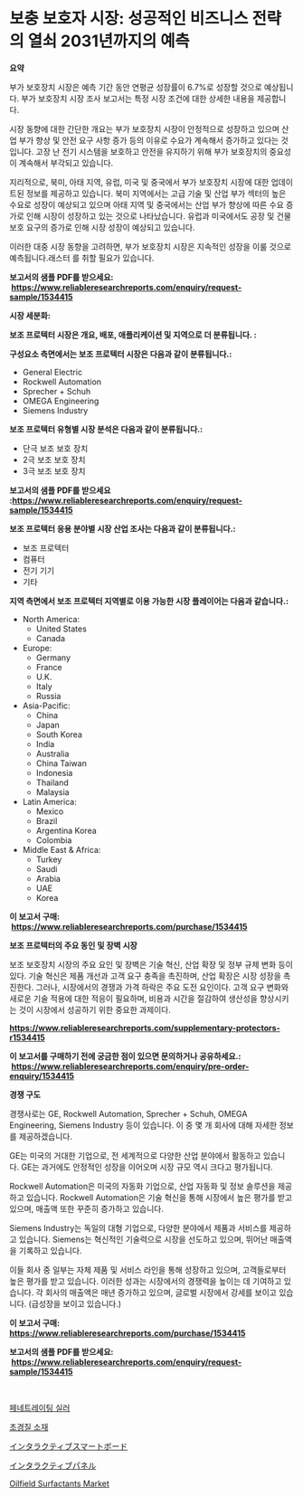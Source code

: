 <p><h1>보충 보호자 시장: 성공적인 비즈니스 전략의 열쇠 2031년까지의 예측</h1></p><p><strong>요약</strong></p>
<p><p>부가 보호장치 시장은 예측 기간 동안 연평균 성장률이 6.7%로 성장할 것으로 예상됩니다. 부가 보호장치 시장 조사 보고서는 특정 시장 조건에 대한 상세한 내용을 제공합니다.</p><p>시장 동향에 대한 간단한 개요는 부가 보호장치 시장이 안정적으로 성장하고 있으며 산업 부가 향상 및 안전 요구 사항 증가 등의 이유로 수요가 계속해서 증가하고 있다는 것입니다. 고장 난 전기 시스템을 보호하고 안전을 유지하기 위해 부가 보호장치의 중요성이 계속해서 부각되고 있습니다.</p><p>지리적으로, 북미, 아태 지역, 유럽, 미국 및 중국에서 부가 보호장치 시장에 대한 업데이트된 정보를 제공하고 있습니다. 북미 지역에서는 고급 기술 및 산업 부가 섹터의 높은 수요로 성장이 예상되고 있으며 아태 지역 및 중국에서는 산업 부가 향상에 따른 수요 증가로 인해 시장이 성장하고 있는 것으로 나타났습니다. 유럽과 미국에서도 공장 및 건물 보호 요구의 증가로 인해 시장 성장이 예상되고 있습니다.</p><p>이러한 대중 시장 동향을 고려하면, 부가 보호장치 시장은 지속적인 성장을 이룰 것으로 예측됩니다.래스터 를 취할 필요가 있습니다.</p></p>
<p><strong>보고서의 샘플 PDF를 받으세요: &nbsp;<a href="https://www.reliableresearchreports.com/enquiry/request-sample/1534415">https://www.reliableresearchreports.com/enquiry/request-sample/1534415</a></strong></p>
<p><strong>시장 세분화:</strong></p>
<p><strong> 보조 프로텍터 시장은 개요, 배포, 애플리케이션 및 지역으로 더 분류됩니다. :</strong></p>
<p><strong>구성요소 측면에서는 보조 프로텍터 시장은 다음과 같이 분류됩니다.:</strong></p>
<p><ul><li>General Electric</li><li>Rockwell Automation</li><li>Sprecher + Schuh</li><li>OMEGA Engineering</li><li>Siemens Industry</li></ul></p>
<p><strong> 보조 프로텍터 유형별 시장 분석은 다음과 같이 분류됩니다.:</strong></p>
<p><ul><li>단극 보조 보호 장치</li><li>2극 보조 보호 장치</li><li>3극 보조 보호 장치</li></ul></p>
<p><strong>보고서의 샘플 PDF를 받으세요 :<a href="https://www.reliableresearchreports.com/enquiry/request-sample/1534415">https://www.reliableresearchreports.com/enquiry/request-sample/1534415</a></strong></p>
<p><strong> 보조 프로텍터 응용 분야별 시장 산업 조사는 다음과 같이 분류됩니다.:</strong></p>
<p><ul><li>보조 프로텍터</li><li>컴퓨터</li><li>전기 기기</li><li>기타</li></ul></p>
<p><strong>지역 측면에서 보조 프로텍터 지역별로 이용 가능한 시장 플레이어는 다음과 같습니다.:</strong></p>
<p><ul>
    <li>
        North America:
        <ul>
            <li>United States</li>
            <li>Canada</li>
        </ul>
    </li>
    <li>
        Europe:
        <ul>
            <li>Germany</li>
            <li>France</li>
            <li>U.K.</li>
            <li>Italy</li>
            <li>Russia</li>
        </ul>
    </li>
    <li>
        Asia-Pacific:
        <ul>
            <li>China</li>
            <li>Japan</li>
            <li>South Korea</li>
            <li>India</li>
            <li>Australia</li>
            <li>China Taiwan</li>
            <li>Indonesia</li>
            <li>Thailand</li>
            <li>Malaysia</li>
        </ul>
    </li>
    <li>
        Latin America:
        <ul>
            <li>Mexico</li>
            <li>Brazil</li>
            <li>Argentina Korea</li>
            <li>Colombia</li>
        </ul>
    </li>
    <li>
        Middle East & Africa:
        <ul>
            <li>Turkey</li>
            <li>Saudi</li>
            <li>Arabia</li>
            <li>UAE</li>
            <li>Korea</li>
        </ul>
    </li>
    </ul></p>
<p><strong>이 보고서 구매: &nbsp;<a href="https://www.reliableresearchreports.com/purchase/1534415">https://www.reliableresearchreports.com/purchase/1534415</a></strong></p>
<p><strong>보조 프로텍터의 주요 동인 및 장벽 시장</strong></p>
<p><p>보조 보호장치 시장의 주요 요인 및 장벽은 기술 혁신, 산업 확장 및 정부 규제 변화 등이 있다. 기술 혁신은 제품 개선과 고객 요구 충족을 촉진하며, 산업 확장은 시장 성장을 촉진한다. 그러나, 시장에서의 경쟁과 가격 하락은 주요 도전 요인이다. 고객 요구 변화와 새로운 기술 적용에 대한 적응이 필요하며, 비용과 시간을 절감하여 생산성을 향상시키는 것이 시장에서 성공하기 위한 중요한 과제이다.</p></p>
<p><strong><a href="https://www.reliableresearchreports.com/supplementary-protectors-r1534415">https://www.reliableresearchreports.com/supplementary-protectors-r1534415</a></strong></p>
<p><strong>이 보고서를 구매하기 전에 궁금한 점이 있으면 문의하거나 공유하세요.: &nbsp;<a href="https://www.reliableresearchreports.com/enquiry/pre-order-enquiry/1534415">https://www.reliableresearchreports.com/enquiry/pre-order-enquiry/1534415</a></strong></p>
<p><strong>경쟁 구도</strong></p>
<p><p>경쟁사로는 GE, Rockwell Automation, Sprecher + Schuh, OMEGA Engineering, Siemens Industry 등이 있습니다. 이 중 몇 개 회사에 대해 자세한 정보를 제공하겠습니다.</p><p>GE는 미국의 거대한 기업으로, 전 세계적으로 다양한 산업 분야에서 활동하고 있습니다. GE는 과거에도 안정적인 성장을 이어오며 시장 규모 역시 크다고 평가됩니다.</p><p>Rockwell Automation은 미국의 자동화 기업으로, 산업 자동화 및 정보 솔루션을 제공하고 있습니다. Rockwell Automation은 기술 혁신을 통해 시장에서 높은 평가를 받고 있으며, 매출액 또한 꾸준히 증가하고 있습니다.</p><p>Siemens Industry는 독일의 대형 기업으로, 다양한 분야에서 제품과 서비스를 제공하고 있습니다. Siemens는 혁신적인 기술력으로 시장을 선도하고 있으며, 뛰어난 매출액을 기록하고 있습니다.</p><p>이들 회사 중 일부는 자체 제품 및 서비스 라인을 통해 성장하고 있으며, 고객들로부터 높은 평가를 받고 있습니다. 이러한 성과는 시장에서의 경쟁력을 높이는 데 기여하고 있습니다. 각 회사의 매출액은 매년 증가하고 있으며, 글로벌 시장에서 강세를 보이고 있습니다. (급성장을 보이고 있습니다.)</p></p>
<p><strong>이 보고서 구매: &nbsp; <a href="https://www.reliableresearchreports.com/purchase/1534415">https://www.reliableresearchreports.com/purchase/1534415</a></strong></p>
<p><strong>보고서의 샘플 PDF를 받으세요: &nbsp;<a href="https://www.reliableresearchreports.com/enquiry/request-sample/1534415">https://www.reliableresearchreports.com/enquiry/request-sample/1534415</a></strong><strong></strong></p>
<p>&nbsp;</p>
<p><p><a href="https://medium.com/@earlfeffersj/%EC%B9%A8%ED%88%AC%ED%98%95-%EC%8B%9C%EC%9E%A5%EC%9D%98-%EA%B7%9C%EB%AA%A8-%EC%8B%9C%EC%9E%A5-%EC%A0%84%EB%A7%9D-%EB%B0%8F-%EC%8B%9C%EC%9E%A5-%EC%98%88%EC%B8%A1-2024%EB%85%84%EB%B6%80%ED%84%B0-2031%EB%85%84%EA%B9%8C%EC%A7%80-fd433949f335">페네트레이팅 실러</a></p><p><a href="https://github.com/hxzi07639916/Market-Research-Report-List-1/blob/main/491701318107.md">초경질 소재</a></p><p><a href="https://github.com/ihabdkwlxs948/Market-Research-Report-List-1/blob/main/362293819664.md">インタラクティブスマートボード</a></p><p><a href="https://github.com/dadanedu33/Market-Research-Report-List-1/blob/main/410414119665.md">インタラクティブパネル</a></p><p><a href="https://issuu.com/reportprime-2/docs/oilfield-surfactants-market-size-2030.pptx">Oilfield Surfactants Market</a></p></p>